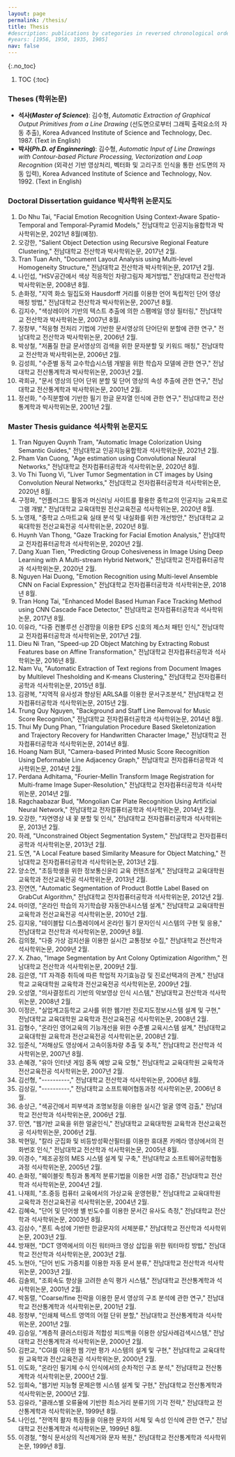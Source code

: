 ```yaml
---
layout: page
permalink: /thesis/
title: Thesis
#description: publications by categories in reversed chronological order. generated by jekyll-scholar.
#years: [1956, 1950, 1935, 1905]
nav: false
---
```


{:.no_toc}

1. TOC
{:toc}


### Theses (학위논문)

<ul class=space_list_kr>

<li><b>석사(<i>Master of Science</i>)</b>:
김수형, <i>Automatic Extraction of Graphical Output Primitives from a Line Drawing</i>
(선도면으로부터 그래픽 출력요소의 자동 추출),
Korea Advanced Institute of Science and Technology, Dec. 1987. (Text in English)
</li>

<li><b>박사(<i>Ph.D. of Enginnering</i>)</b>:
김수형, <i>Automatic Input of Line Drawings with Contour-based Picture Processing, Vectorization and Loop Recognition</i>
(외곽선 기반 영상처리, 벡터화 및 고리구조 인식을 통한 선도면의 자동 입력),
Korea Advanced Institute of Science and Technology, Nov. 1992. (Text in English)
</li>

</ul>



### Doctoral Dissertation guidance 박사학위 논문지도

<ol class=space_list_kr>


<li>Do Nhu Tai, "Facial Emotion Recognition Using Context-Aware Spatio-Temporal and Temporal-Pyramid Models,"
전남대학교 인공지능융합학과 박사학위논문, 2021년 8월(예정). </li>

<li>오강한, "Salient Object Detection using Recursive Regional Feature Clustering,"
전남대학교 전산학과 박사학위논문, 2017년 2월. </li>

<li>Tran Tuan Anh, "Document Layout Analysis using Multi-level Homogeneity Structure,"
전남대학교 전산학과 박사학위논문, 2017년 2월. </li>


<li>나인섭, "HSV공간에서 색상 적응적인 차량그림자 제거방법,"
전남대학교 전산학과 박사학위논문, 2008년 8월. </li>

<li>손화정, "지역 화소 밀집도와 Hausdorff 거리를 이용한 언어 독립적인 단어 영상 매칭 방법,"
전남대학교 전산학과 박사학위논문, 2007년 8월. </li>

<li>김지수, "색상레이어 기반의 텍스트 추출에 의한 스팸메일 영상 필터링,"
전남대학교 전산학과 박사학위논문, 2007년 8월. </li>

<li>정창부, "적응형 전처리 기법에 기반한 문서영상의 단어단위 분할에 관한 연구,"
전남대학교 전산학과 박사학위논문, 2006년 2월. </li>

<li>박상철, "저품질 한글 문서영상의 검색을 위한 문자분할 및 키워드 매칭,"
전남대학교 전산학과 박사학위논문, 2006년 2월. </li>

<li>김성희, "수준별 동적 교수학습시스템 개발을 위한 학습자 모델에 관한 연구,"
전남대학교 전산통계학과 박사학위논문, 2003년 2월. </li>

<li>곽희규, "문서 영상의 단어 단위 분할 및 단어 영상의 속성 추출에 관한 연구,"
전남대학교 전산통계학과 박사학위논문, 2001년 2월.</li>

<li>정선화, "수직분할에 기반한 필기 한글 문자열 인식에 관한 연구,"
전남대학교 전산통계학과 박사학위논문, 2001년 2월.</li>


</ol>



### Master Thesis guidance 석사학위 논문지도

<ol class=space_list_kr>


<li>Tran Nguyen Quynh Tram, "Automatic Image Colorization Using Semantic Guides,"
전남대학교 인공지능융합학과 석사학위논문, 2021년 2월. </li>

<li>Pham Van Cuong, "Age estimation using Convolutional Neural Networks,"
전남대학교 전자컴퓨터공학과 석사학위논문, 2020년 8월. </li>

<li>Vo Thi Tuong Vi, "Liver Tumor Segmentation in CT images by Using Convolution Neural Networks,"
전남대학교 전자컴퓨터공학과 석사학위논문, 2020년 8월. </li>

<li>구정화, "언플러그드 활동과 머신러닝 사이트를 활용한 중학교의 인공지능 교육프로그램 개발,"
전남대학교 교육대학원 전산교육전공 석사학위논문, 2020년 8월. </li>

<li>노영재, "중학교 스마트교육 실태 분석 및 내실화를 위한 개선방안,"
전남대학교 교육대학원 전산교육전공 석사학위논문, 2020년 8월. </li>


<li>Huynh Van Thong, "Gaze Tracking for Facial Emotion Analysis,"
전남대학교 전자컴퓨터공학과 석사학위논문, 2020년 2월. </li>

<li>Dang Xuan Tien, "Predicting Group Cohesiveness in Image Using Deep Learning with A Multi-stream Hybrid Network,"
전남대학교 전자컴퓨터공학과 석사학위논문, 2020년 2월. </li>

<li>Nguyen Hai Duong, "Emotion Recognition using  Multi-level Ansemble CNN on Facial Expression,"
전남대학교 전자컴퓨터공학과 석사학위논문, 2018년 8월. </li>

<li>Tran Hong Tai, "Enhanced Model Based Human Face Tracking Method using CNN Cascade Face Detector,"
전남대학교 전자컴퓨터공학과 석사학위논문, 2017년 8월. </li>

<li>이유라, "다중 컨볼루션 신경망을 이용한 EPS 신호의 제스처 패턴 인식,"
전남대학교 전자컴퓨터공학과 석사학위논문, 2017년 2월. </li>

<li>Dieu Ni Tran, "Speed-up 2D Object Matching by Extracting Robust Features base on Affine Transformation,"
전남대학교 전자컴퓨터공학과 석사학위논문, 2016년 8월. </li>


<li>Nam Vu, "Automatic Extraction of Text regions from Document Images by Multilevel Thesholding and K-means Clustering,"
전남대학교 전자컴퓨터공학과 석사학위논문, 2015년 8월. </li>

<li>김광복, "지역적 유사성과 향상된 ARLSA를 이용한 문서구조분석,"
전남대학교 전자컴퓨터공학과 석사학위논문, 2015년 2월. </li>

<li>Trung Quy Nguyen, "Background and Staff Line Removal for Music Score Recognition,"
전남대학교 전자컴퓨터공학과 석사학위논문, 2014년 8월. </li>

<li>Thui My Dung Phan, "Triangulation Procedure Based Skeletonization and Trajectory Recovery for Handwritten Character Image,"
전남대학교 전자컴퓨터공학과 석사학위논문, 2014년 8월. </li>


<li>Hoang Nam BUI, "Camera-based Printed Music Score Recognition Using Deformable Line Adjacency Graph,"
전남대학교 전자컴퓨터공학과 석사학위논문, 2014년 2월. </li>

<li>Perdana Adhitama, "Fourier-Mellin Transform Image Registration for Multi-frame Image Super-Resolution,"
전남대학교 전자컴퓨터공학과 석사학위논문, 2014년 2월. </li>

<li>Ragchaabazar Bud, "Mongolian Car Plate Recognition Using Artificial Neural Network,"
전남대학교 전자컴퓨터공학과 석사학위논문, 2014년 2월. </li>

<li>오강한, "자연영상 내 꽃 분할 및 인식,"
전남대학교 전자컴퓨터공학과 석사학위논문, 2013년 2월. </li>

<li>하레, "Unconstrained Object Segmentation System,"
전남대학교 전자컴퓨터공학과 석사학위논문, 2013년 2월. </li>

<li>도연, "A Local Feature based Similarity Measure for Object Matching,"
전남대학교 전자컴퓨터공학과 석사학위논문, 2013년 2월. </li>

<li>양소연, "초등학생을 위한 정보통신윤리 교육 컨텐츠설계,"
전남대학교 교육대학원 교육학과 전산교육전공 석사학위논문, 2013년 2월. </li>

<li>진연연, "Automatic Segmentation of Product Bottle Label Based on GrabCut Algorithm,"
전남대학교 전자컴퓨터공학과 석사학위논문, 2012년 2월. </li>

<li>마미영, "온라인 학습의 자기학습량 자동안내시스템 설계,"
전남대학교 교육대학원 교육학과 전산교육전공 석사학위논문, 2010년 2월. </li>

<li>김지웅, "테이블탑 디스플레이에서 온라인 필기 문자인식 시스템의 구현 및 응용,"
전남대학교 전산학과 석사학위논문, 2009년 8월. </li>

<li>김의철, "다중 가상 검지선을 이용한 실시간 교통정보 수집,"
전남대학교 전산학과 석사학위논문, 2009년 2월. </li>

<li>X. Zhao, "Image Segmentation by Ant Colony Optimization Algorithm,"
전남대학교 전산학과 석사학위논문, 2009년 2월. </li>

<li>김은영, "IT 자격증 취득에 따른 학업적 자기효능감 및 진로선택과의 관계,"
전남대학교 교육대학원 교육학과 전산교육전공 석사학위논문, 2009년 2월. </li>

<li>오성열, "의사결정트리 기반의 악보영상 인식 시스템,"
전남대학교 전산학과 석사학위논문, 2008년 2월. </li>

<li> 이정은, "실업계고등학교 교사를 위한 웹기반 진로지도정보시스템 설계 및 구현,"
전남대학교 교육대학원 교육학과 전산교육전공 석사학위논문, 2008년 2월. </li>

<li>김형수, "온라인 영어교육의 기능개선을 위한 수준별 교육시스템 설계,"
전남대학교 교육대학원 교육학과 전산교육전공 석사학위논문, 2008년 2월. </li>

<li>임준식, "저해상도 영상에서 고속이동차량 추출 및 추적,"
전남대학교 전산학과 석사학위논문, 2007년 8월. </li>

<li>손혜경, "유아 인터넷 게임 중독 예방 교육 모형,"
전남대학교 교육대학원 교육학과 전산교육전공 석사학위논문, 2007년 2월. </li>

<li>김선형, "----------,"
전남대학교 전산학과 석사학위논문, 2006년 8월. </li>

<li>김상길, "----------,"
전남대학교 소프트웨어협동과정 석사학위논문, 2006년 8월. </li>

<li>송상근, "색공간에서 피부색과 조명보정을 이용한 실시간 얼굴 영역 검출,"
전남대학교 전산학과 석사학위논문, 2006년 2월. </li>

<li>민연, "웹기반 교육을 위한 얼굴인식,"
전남대학교 교육대학원 교육학과 전산교육전공 석사학위논문, 2006년 2월. </li>

<li>박현일, "칼라 군집화 및 비등방성확산필터를 이용한 휴대폰 카메라 영상에서의 전화번호 인식,"
전남대학교 전산학과 석사학위논문, 2005년 8월. </li>

<li>이경수, "제조공정의 MES 시스템 설계 및 구축,"
전남대학교 소프트웨어공학협동과정 석사학위논문, 2005년 2월. </li>

<li>손화정, "웨이블릿 특징과 통계적 분류기법을 이용한 서명 검증,"
전남대학교 전산학과 석사학위논문, 2004년 2월. </li>
<li>나재희, "초.중등 컴퓨터 교육에서의 가상교육 운영현황,"
전남대학교 교육대학원 교육학과 전산교육전공 석사학위논문, 2004년 2월. </li>

<li>김혜숙, "단어 및 단어쌍 별 빈도수를 이용한 문서간 유사도 측정,"
전남대학교 전산학과 석사학위논문, 2003년 8월. </li>
<li>김삼수, "폰트 속성에 기반한 한글문자의 서체분류,"
전남대학교 전산학과 석사학위논문, 2003년 2월. </li>
<li>방재현, "DCT 영역에서의 이진 워터마크 영상 삽입을 위한 워터마킹 방법,"
전남대학교 전산학과 석사학위논문, 2003년 2월. </li>
<li>노현아, "단어 빈도 가중치를 이용한 자동 문서 분류,"
전남대학교 전산학과 석사학위논문, 2003년 2월. </li>

<li>김솔뫼, "조회속도 향상을 고려한 손익 평가 시스템,"
전남대학교 전산통계학과 석사학위논문, 2001년 2월.</li>
<li>박동렬, "Coarse/fine 전략을 이용한 문서 영상의 구조 분석에 관한 연구,"
전남대학교 전산통계학과 석사학위논문, 2001년 2월.</li>
<li>정창부, "인쇄체 텍스트 영역의 어절 단위 분할,"
전남대학교 전산통계학과 석사학위논문, 2001년 2월.</li>
<li>김승일, "계층적 클러스터링과 적합성 피드백을 이용한 상담사례검색시스템,"
전남대학교 전산통계학과 석사학위논문, 2000년 2월.</li>
<li>김판교, "CGI를 이용한 웹 기반 평가 시스템의 설계 및 구현,"
전남대학교 교육대학원 교육학과 전산교육전공 석사학위논문, 2000년 2월.</li>
<li>이도화, "온라인 필기체 수식 인식에서의 순차적인 구조 분석,"
전남대학교 전산통계학과 석사학위논문, 2000년 2월.</li>
<li>임희숙, "웹기반 지능형 문제은행 시스템 설계 및 구현,"
전남대학교 전산통계학과 석사학위논문, 2000년 2월.</li>
<li>김유라, "클래스별 오류율에 기반한 최소거리 분류기의 기각 전략,"
전남대학교 전산통계학과 석사학위논문, 1999년 8월.</li>
<li>나인섭, "전역적 활자 특징들을 이용한 문자의 서체 및 속성 인식에 관한 연구,"
전남대학교 전산통계학과 석사학위논문, 1999년 8월.</li>
<li>이경철, "형식 문서상의 직선제거와 문자 복원,"
전남대학교 전산통계학과 석사학위논문, 1999년 8월.</li>

</ol>
